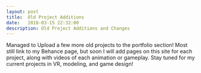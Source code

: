 ```yaml
---
layout: post
title:  Old Project Additions
date:   2018-03-15 22:32:00
description: Old Project Additions and Changes
---
```

Managed to Upload a few more old projects to the portfolio section! Most still link to my Behance page, but soon I will add pages on this site for each project, along with videos of each animation or gameplay. Stay tuned for my current projects in VR, modeling, and game design!
